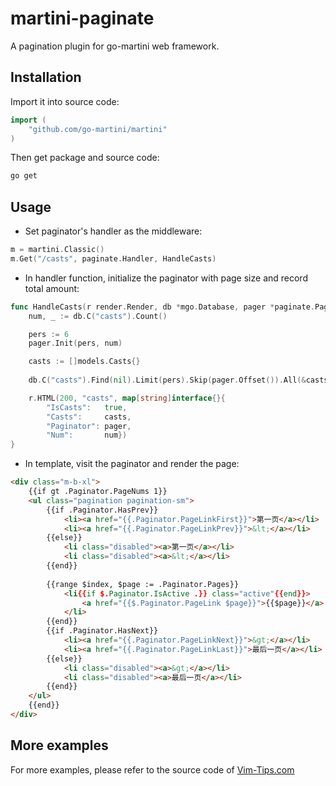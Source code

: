 martini-paginate
================

A pagination plugin for go-martini web framework.

## Installation

Import it into source code:

```go
import (
	"github.com/go-martini/martini"
)
```

Then get package and source code:

```bash
go get
```

## Usage

* Set paginator's handler as the middleware:

```go
m = martini.Classic()
m.Get("/casts", paginate.Handler, HandleCasts)
```

* In handler function, initialize the paginator with page size and record total amount:

```go
func HandleCasts(r render.Render, db *mgo.Database, pager *paginate.Paginator) {
	num, _ := db.C("casts").Count()

	pers := 6
	pager.Init(pers, num)

	casts := []models.Casts{}
	
	db.C("casts").Find(nil).Limit(pers).Skip(pager.Offset()).All(&casts)

	r.HTML(200, "casts", map[string]interface{}{
		"IsCasts":   true,
		"Casts":     casts,
		"Paginator": pager,
		"Num":       num})
}
```

* In template, visit the paginator and render the page:

```html
<div class="m-b-xl">
	{{if gt .Paginator.PageNums 1}}
	<ul class="pagination pagination-sm">
		{{if .Paginator.HasPrev}}
			<li><a href="{{.Paginator.PageLinkFirst}}">第一页</a></li>
			<li><a href="{{.Paginator.PageLinkPrev}}">&lt;</a></li>
		{{else}}
			<li class="disabled"><a>第一页</a></li>
			<li class="disabled"><a>&lt;</a></li>
		{{end}}
		
		{{range $index, $page := .Paginator.Pages}}
			<li{{if $.Paginator.IsActive .}} class="active"{{end}}>
				<a href="{{$.Paginator.PageLink $page}}">{{$page}}</a>
			</li>
		{{end}}
		{{if .Paginator.HasNext}}
			<li><a href="{{.Paginator.PageLinkNext}}">&gt;</a></li>
			<li><a href="{{.Paginator.PageLinkLast}}">最后一页</a></li>
		{{else}}
			<li class="disabled"><a>&gt;</a></li>
			<li class="disabled"><a>最后一页</a></li>
		{{end}}
	</ul>
	{{end}}
</div>
```

## More examples

For more examples, please refer to the source code of [Vim-Tips.com](https://github.com/TimothyYe/vim-tips-web)
